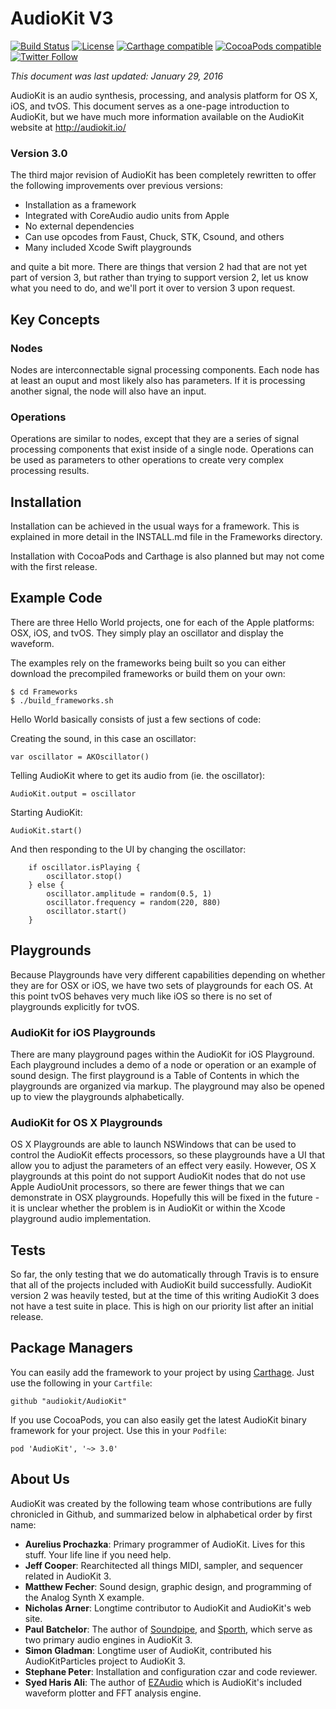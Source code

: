 AudioKit V3
===

[![Build Status](https://travis-ci.org/audiokit/AudioKit.svg)](https://travis-ci.org/audiokit/AudioKit)
[![License](https://img.shields.io/cocoapods/l/AudioKit.svg?style=flat)](http://cocoadocs.org/docsets/AudioKit)
[![Carthage compatible](https://img.shields.io/badge/Carthage-compatible-4BC51D.svg?style=flat)](https://github.com/Carthage/Carthage)
[![CocoaPods compatible](https://img.shields.io/cocoapods/v/AudioKit.svg?style=flat)](https://github.com/CocoaPods/Specs/tree/master/Specs/AudioKit)
[![Twitter Follow](https://img.shields.io/twitter/follow/AudioKitMan.svg?style=social)](http://twitter.com/AudioKitMan)

*This document was last updated: January 29, 2016*

AudioKit is an audio synthesis, processing, and analysis platform for OS X, iOS, and tvOS. This document serves as a one-page introduction to AudioKit, but we have much more information available on the AudioKit website at http://audiokit.io/

### Version 3.0
The third major revision of AudioKit has been completely rewritten to offer the following improvements over previous versions:

* Installation as a framework
* Integrated with CoreAudio audio units from Apple
* No external dependencies
* Can use opcodes from Faust, Chuck, STK, Csound, and others
* Many included Xcode Swift playgrounds

and quite a bit more. There are things that version 2 had that are not yet part of version 3, but rather than trying to support version 2, let us know what you need to do, and we'll port it over to version 3 upon request.

## Key Concepts

### Nodes
Nodes are interconnectable signal processing components.  Each node has at least an ouput and most likely also has parameters.  If it is processing another signal, the node will also have an input.

### Operations
Operations are similar to nodes, except that they are a series of signal processing components that exist inside of a single node.  Operations can be used as parameters to other operations to create very complex processing results.

## Installation

Installation can be achieved in the usual ways for a framework.  This is explained in more detail in the INSTALL.md file in the Frameworks directory.

Installation with CocoaPods and Carthage is also planned but may not come with the first release.

## Example Code
There are three Hello World projects, one for each of the Apple platforms: OSX, iOS, and tvOS. They simply play an oscillator and display the waveform.

The examples rely on the frameworks being built so you can either download the precompiled frameworks or build them on your own:

    $ cd Frameworks
    $ ./build_frameworks.sh

Hello World basically consists of just a few sections of code:

Creating the sound, in this case an oscillator:

    var oscillator = AKOscillator()

Telling AudioKit where to get its audio from (ie. the oscillator):

    AudioKit.output = oscillator

Starting AudioKit:

    AudioKit.start()

And then responding to the UI by changing the oscillator:

        if oscillator.isPlaying {
            oscillator.stop()
        } else {
            oscillator.amplitude = random(0.5, 1)
            oscillator.frequency = random(220, 880)
            oscillator.start()
        }

## Playgrounds

Because Playgrounds have very different capabilities depending on whether they are for OSX or iOS, we have two sets of playgrounds for each OS.  At this point tvOS behaves very much like iOS so there is no set of playgrounds explicitly for tvOS.

### AudioKit for iOS Playgrounds
There are many playground pages within the AudioKit for iOS Playground.  Each playground includes a demo of a node or operation or an example of sound design.  The first playground is a Table of Contents in which the playgrounds are organized via markup.  The playground may also be opened up to view the playgrounds alphabetically.

### AudioKit for OS X Playgrounds
OS X Playgrounds are able to launch NSWindows that can be used to control the AudioKit effects processors, so these playgrounds have a UI that allow you to adjust the parameters of an effect very easily.  However, OS X playgrounds at this point do not support AudioKit nodes that do not use Apple AudioUnit processors, so there are fewer things that we can demonstrate in OSX playgrounds.  Hopefully this will be fixed in the future - it is unclear whether the problem is in AudioKit or within the Xcode playground audio implementation.

## Tests

So far, the only testing that we do automatically through Travis is to ensure that all of the projects included with AudioKit build successfully.  AudioKit version 2 was heavily tested, but at the time of this writing AudioKit 3 does not have a test suite in place.  This is high on our priority list after an initial release.

## Package Managers

You can easily add the framework to your project by using [Carthage](https://github.com/Carthage/Carthage). Just use the following in your `Cartfile`:

```
github "audiokit/AudioKit"
```

If you use CocoaPods, you can also easily get the latest AudioKit binary framework for your project. Use this in your `Podfile`:

```
pod 'AudioKit', '~> 3.0'
```

## About Us

AudioKit was created by the following team whose contributions are fully chronicled in Github, and summarized below in alphabetical order by first name:

* **Aurelius Prochazka**: Primary programmer of AudioKit. Lives for this stuff.  Your life line if you need help.
* **Jeff Cooper**: Rearchitected all things MIDI, sampler, and sequencer related in AudioKit 3.
* **Matthew Fecher**: Sound design, graphic design, and programming of the Analog Synth X example.
* **Nicholas Arner**: Longtime contributor to AudioKit and AudioKit's web site.
* **Paul Batchelor**: The author of [Soundpipe](https://github.com/paulbatchelor/soundpipe), and [Sporth](https://github.com/paulbatchelor/sporth), which serve as two primary audio engines in AudioKit 3.
* **Simon Gladman**: Longtime user of AudioKit, contributed his AudioKitParticles project to AudioKit 3.
* **Stephane Peter**: Installation and configuration czar and code reviewer.
* **Syed Haris Ali**: The author of [EZAudio](https://github.com/syedhali/EZAudio) which is AudioKit's included waveform plotter and FFT analysis engine.
